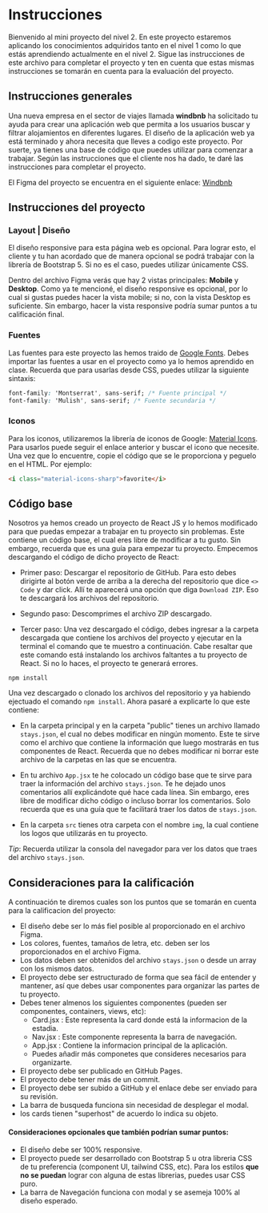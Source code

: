 # Instrucciones

Bienvenido al mini proyecto del nivel 2. En este proyecto estaremos aplicando los conocimientos adquiridos tanto en el nivel 1 como lo que estás aprendiendo actualmente en el nivel 2. Sigue las instrucciones de este archivo para completar el proyecto y ten en cuenta que estas mismas instrucciones se tomarán en cuenta para la evaluación del proyecto.

## Instrucciones generales

Una nueva empresa en el sector de viajes llamada **windbnb** ha solicitado tu ayuda para crear una aplicación web que permita a los usuarios buscar y filtrar alojamientos en diferentes lugares. El diseño de la aplicación web ya está terminado y ahora necesita que lleves a codigo este proyecto. Por suerte, ya tienes una base de código que puedes utilizar para comenzar a trabajar. Según las instrucciones que el cliente nos ha dado, te daré las instrucciones para completar el proyecto.

El Figma del proyecto se encuentra en el siguiente enlace: [Windbnb](https://www.figma.com/file/KGNH8dbclXT1vzXLyPrBeu/Windbnb?node-id=0-1)

## Instrucciones del proyecto

### Layout | Diseño

El diseño responsive para esta página web es opcional. Para lograr esto, el cliente y tu han acordado que de manera opcional se podrá trabajar con la librería de Bootstrap 5. Si no es el caso, puedes utilizar únicamente CSS.

Dentro del archivo Figma verás que hay 2 vistas principales: **Mobile** y **Desktop**. Como ya te mencioné, el diseño responsive es opcional, por lo cual si gustas puedes hacer la vista mobile; si no, con la vista Desktop es suficiente. Sin embargo, hacer la vista responsive podría sumar puntos a tu calificación final.

### Fuentes

Las fuentes para este proyecto las hemos traido de [Google Fonts](https://fonts.google.com/). Debes importar las fuentes a usar en el proyecto como ya lo hemos aprendido en clase. Recuerda que para usarlas desde CSS, puedes utilizar la siguiente sintaxis:

```css
font-family: 'Montserrat', sans-serif; /* Fuente principal */
font-family: 'Mulish', sans-serif; /* Fuente secundaria */
  ```

### Iconos

Para los iconos, utilizaremos la librería de iconos de Google: [Material Icons](https://fonts.google.com/icons). Para usarlos puede seguir el enlace anterior y buscar el icono que necesite. Una vez que lo encuentre, copie el código que se le proporciona y peguelo en el HTML. Por ejemplo:

```html
<i class="material-icons-sharp">favorite</i>
```


## Código base

Nosotros ya hemos creado un proyecto de React JS y lo hemos modificado para que puedas empezar a trabajar en tu proyecto sin problemas. Este contiene un código base, el cual eres libre de modificar a tu gusto. Sin embargo, recuerda que es una guía para empezar tu proyecto. Empecemos descargando el código de dicho proyecto de React:

- Primer paso: Descargar el repositorio de GitHub. Para esto debes dirigirte al botón verde de arriba a la derecha del repositorio que dice `<> Code` y dar click. Allí te aparecerá una opción que diga `Download ZIP`. Eso te descargará los archivos del repositorio.

- Segundo paso: Descomprimes el archivo ZIP descargado.

- Tercer paso: Una vez descargado el código, debes ingresar a la carpeta descargada que contiene los archivos del proyecto y ejecutar en la terminal el comando que te muestro a continuación. Cabe resaltar que este comando está instalando los archivos faltantes a tu proyecto de React. Si no lo haces, el proyecto te generará errores.

```
npm install
```

Una vez descargado o clonado los archivos del repositorio y ya habiendo ejectuado el comando `npm install`. Ahora pasaré a explicarte lo que este contiene:

- En la carpeta principal y en la carpeta "public" tienes un archivo llamado `stays.json`, el cual no debes modificar en ningún momento. Este te sirve como el archivo que contiene la información que luego mostrarás en tus componentes de React. Recuerda que no debes modificar ni borrar este archivo de la carpetas en las que se encuentra.

- En tu archivo `App.jsx` te he colocado un código base que te sirve para traer la información del archivo `stays.json`. Te he dejado unos comentarios allí explicándote qué hace cada línea. Sin embargo, eres libre de modificar dicho código o incluso borrar los comentarios. Solo recuerda que es una guía que te facilitará traer los datos de `stays.json`.

- En la carpeta `src` tienes otra carpeta con el nombre `img`, la cual contiene los logos que utilizarás en tu proyecto.

*Tip*: Recuerda utilizar la consola del navegador para ver los datos que traes del archivo `stays.json`.


## Consideraciones para la calificación

A continuación te diremos cuales son los puntos que se tomarán en cuenta para la calificacion del proyecto:

- El diseño debe ser lo más fiel posible al proporcionado en el archivo Figma.
- Los colores, fuentes, tamaños de letra, etc. deben ser los proporcionados en el archivo Figma.
- Los datos deben ser obtenidos del archivo `stays.json` o desde un array con los mismos datos.
- El proyecto debe ser estructurado de forma que sea fácil de entender y mantener, así que debes usar componentes para organizar las partes de tu proyecto.
- Debes tener almenos los siguientes componentes (pueden ser componentes, containers, views, etc):
  - Card.jsx : Este representa la card donde está la informacion de la estadia.
  - Nav.jsx : Este componente representa la barra de navegación.
  - App.jsx : Contiene la informacion principal de la aplicación.
  - Puedes añadir más componetes que consideres necesarios para organizarte.
- El proyecto debe ser publicado en GitHub Pages.
- El proyecto debe tener más de un commit.
- El proyecto debe ser subido a GitHub y el enlace debe ser enviado para su revisión.
- La barra de busqueda funciona sin necesidad de desplegar el modal.
- los cards tienen "superhost"  de acuerdo lo indica su objeto.

#### Consideraciones opcionales que también podrían sumar puntos:
- El diseño debe ser 100% responsive.
- El proyecto puede ser desarrollado con Bootstrap 5 u otra libreria CSS de tu preferencia (component UI, tailwind CSS, etc). Para los estilos **que no se puedan** lograr con alguna de estas librerias, puedes usar CSS puro.
- La barra de Navegación funciona con modal y se asemeja 100% al diseño esperado.
